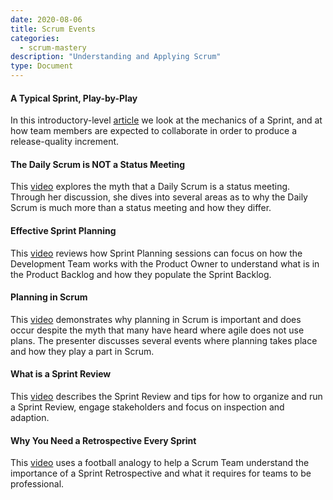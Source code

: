 ```yaml
---
date: 2020-08-06
title: Scrum Events
categories:
  - scrum-mastery
description: "Understanding and Applying Scrum"
type: Document
---
```

#### A Typical Sprint, Play-by-Play
In this introductory-level [article](https://www.scrum.org/resources/blog/typical-sprint-play-play) we look at the mechanics of a Sprint, and at how team members are expected to collaborate in order to produce a release-quality increment.

#### The Daily Scrum is NOT a Status Meeting
This [video](https://youtu.be/i7_RPceEIYE) explores the myth that a Daily Scrum is a status meeting. Through her discussion, she dives into several areas as to why the Daily Scrum is much more than a status meeting and how they differ.

#### Effective Sprint Planning
This [video](https://youtu.be/syXnhduPxqM) reviews how Sprint Planning sessions can focus on how the Development Team works with the Product Owner to understand what is in the Product Backlog and how they populate the Sprint Backlog.

#### Planning in Scrum
This [video](https://youtu.be/08wArN-Tkhk) demonstrates why planning in Scrum is important and does occur despite the myth that many have heard where agile does not use plans. The presenter discusses several events where planning takes place and how they play a part in Scrum.

#### What is a Sprint Review
This [video](https://youtu.be/Ct_uQg9jlp8) describes the Sprint Review and tips for how to organize and run a Sprint Review, engage stakeholders and focus on inspection and adaption.

#### Why You Need a Retrospective Every Sprint
This [video](https://youtu.be/lJo4OO6hF84) uses a football analogy to help a Scrum Team understand the importance of a Sprint Retrospective and what it requires for teams to be professional.
